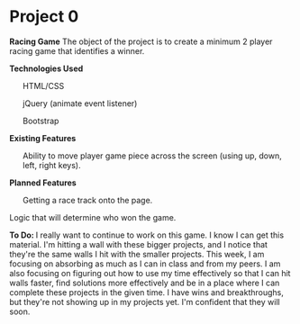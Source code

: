 # Project 0

<b>Racing Game</b>
The object of the project is to create a minimum 2 player racing game that identifies a winner.

<b> Technologies Used </b>
<ul> HTML/CSS</ul>
<ul>jQuery (animate event listener)</ul>
<ul>Bootstrap </ul>

<b> Existing Features </b>
<ul> Ability to move player game piece across the screen (using up, down, left, right keys).</ul>


<b>Planned Features</b>
<ul>Getting a race track onto the page. </ul
<ul>Logic that will determine who won the game.</ul>

<b> To Do: </b>
I really want to continue to work on this game. I know I can get this material. I'm hitting a wall with these bigger projects, and I notice that they're the same walls I hit with the smaller projects. This week, I am focusing on absorbing as much as I can in class and from my peers. I am also focusing on figuring out how to use my time effectively so that I can hit walls faster, find solutions more effectively and be in a place where I can complete these projects in the given time. I have wins and breakthroughs, but they're not showing up in my projects yet. I'm confident that they will soon.

